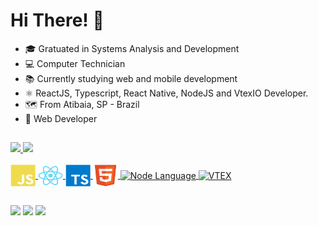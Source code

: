 # Hi There! 👋

- 🎓 Gratuated in Systems Analysis and Development
- 💻 Computer Technician 
- 📚 Currently studying web and mobile development
- ⚛️ ReactJS, Typescript, React Native, NodeJS and VtexIO Developer.
- 🗺️ From Atibaia, SP - Brazil 
- 💼 Web Developer

##

<div>
  <a href="https://github.com/oiviana">
  <img height="180em" src="https://github-readme-stats.vercel.app/api?username=oiviana&show_icons=true&theme=radical&include_all_commits=true&count_private=true"/>
  <img height="180em" src="https://github-readme-stats.vercel.app/api/top-langs/?username=oiviana&layout=compact&langs_count=7&theme=radical"/>
</div>

<div style="display: inline_block"><br>
  <img align="center" alt="JS Language" height="35" width="40" src="https://raw.githubusercontent.com/devicons/devicon/master/icons/javascript/javascript-plain.svg">
  <img align="center" alt="React Language" height="35" width="40" src="https://raw.githubusercontent.com/devicons/devicon/master/icons/react/react-original.svg">
  <img align="center" alt="TS Language" height="35" width="40" src="https://raw.githubusercontent.com/devicons/devicon/master/icons/typescript/typescript-plain.svg">
  <img align="center" alt="Rafa-HTML" height="35" width="40" src="https://raw.githubusercontent.com/devicons/devicon/master/icons/html5/html5-original.svg">
  <img align="center" alt="Node Language" height="35 width="40" src="https://cdn.jsdelivr.net/gh/devicons/devicon/icons/nodejs/nodejs-original.svg">
  <img align="center" alt="VTEX" height="40" width="40" src="https://user-images.githubusercontent.com/76710272/179615567-152f574a-c738-4885-b5d1-0afd12e2c654.png">
</div>

##

<div>
  <a href = "mailto:vianalucas80@gmail.com"><img src="https://img.shields.io/badge/Gmail-D14836?style=for-the-badge&logo=gmail&logoColor=white" target="_blank"></a> 
  <a href="https://www.linkedin.com/in/lucasviana80/" target="_blank"><img src="https://img.shields.io/badge/-LinkedIn-%230077B5?style=for-the-badge&logo=linkedin&logoColor=white" target="_blank"></a> 
    <a href="https://instagram.com/viana.jpg" target="_blank"><img src="https://img.shields.io/badge/-Instagram-%23E4405F?style=for-the-badge&logo=instagram&logoColor=white" target="_blank"></a>
</div>

##

